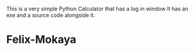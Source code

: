 
This is a very simple Python Calculator that has a log in window
It has an exe and a source code alongside it.

# Felix-Mokaya
